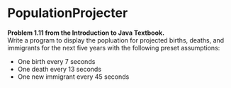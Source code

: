 # PopulationProjecter
**Problem 1.11 from the Introduction to Java Textbook.**\
Write a program to display the popluation for projected births, deaths, and immigrants for the next five years with the following preset assumptions:
* One birth every 7 seconds
* One death every 13 seconds
* One new immigrant every 45 seconds
